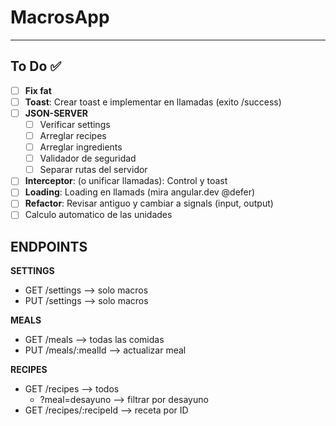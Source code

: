 # MacrosApp

---

## To Do ✅

- [ ] **Fix fat**
- [ ] **Toast**: Crear toast e implementar en llamadas (exito /success)
- [ ] **JSON-SERVER**
  - [ ] Verificar settings
  - [ ] Arreglar recipes
  - [ ] Arreglar ingredients
  - [ ] Validador de seguridad
  - [ ] Separar rutas del servidor
- [ ] **Interceptor**: (o unificar llamadas): Control y toast
- [ ] **Loading**: Loading en llamads (mira angular.dev @defer)
- [ ] **Refactor**: Revisar antiguo y cambiar a signals (input, output)
- [ ] Calculo automatico de las unidades

## ENDPOINTS

**SETTINGS**

- GET /settings --> solo macros
- PUT /settings --> solo macros

**MEALS**

- GET /meals --> todas las comidas
- PUT /meals/:mealId --> actualizar meal

**RECIPES**

- GET /recipes --> todos
  - ?meal=desayuno --> filtrar por desayuno
- GET /recipes/:recipeId --> receta por ID
